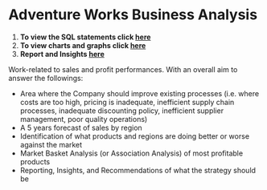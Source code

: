 # Adventure Works Business Analysis

1. **To view the SQL statements click [here](https://github.com/LucianoBesada/Adventure_Works_BA/blob/main/PairviewProject.sql)**
2. **To view charts and graphs click [here](https://app.powerbi.com/view?r=eyJrIjoiZTA1MjQxMjgtOTM3Yy00N2Y5LTgyNzUtYmU2OGUyNDA3OTc3IiwidCI6IjdiMjIzMjk0LTFhMjktNDYxYi1iYmJkLTU0NTI0MGIxNjQ3NiJ9&pageName=ReportSection22aba503571e57b02dd2)**
3. **Report and Insights [here](https://1drv.ms/b/s!Anz5dqL5oa-JlaI4W6dTFngrYYF8SQ)**

Work-related to sales and profit performances. With an overall aim to answer the followings: <br>
- Area where the Company should improve existing processes (i.e. where costs are too high, pricing is inadequate, inefficient supply chain processes, inadequate discounting policy,
inefficient supplier management, poor quality operations)
- A 5 years forecast of sales by region 
- Identification of what products and regions are doing better or worse against the market
- Market Basket Analysis (or Association Analysis) of most profitable products
- Reporting, Insights, and Recommendations of what the strategy should be
